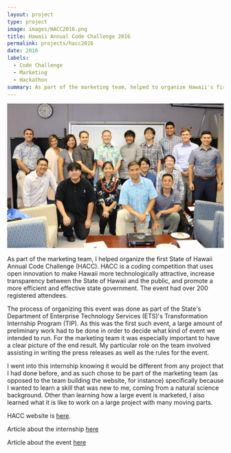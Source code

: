 ```yaml
---
layout: project
type: project
image: images/HACC2016.png
title: Hawaii Annual Code Challenge 2016
permalink: projects/hacc2016
date: 2016
labels:
  - Code Challenge
  - Marketing
  - Hackathon
summary: As part of the marketing team, helped to organize Hawaii's first annual code challenge (HACC).
---
```



![Tip group photo](https://github.com/alexcw234/alexcw234.github.io/blob/master/images/TIP.jpg?raw=true)


As part of the marketing team, I helped organize the first State of Hawaii Annual Code Challenge (HACC). HACC is a coding competition that uses open innovation to make Hawaii more technologically attractive, increase transparency between the State of Hawaii and the public, and promote a more efficient and effective state government. The event had over 200 registered attendees.

The process of organizing this event was done as part of the State's Department of Enterprise Technology Services (ETS)'s Transformation Internship Program (TIP). As this was the first such event, a large amount of preliminary work had to be done in order to decide what kind of event we intended to run. For the marketing team it was especially important to have a clear picture of the end result. My particular role on the team involved assisting in writing the press releases as well as the rules for the event.

I went into this internship knowing it would be different from any project that I had done before, and as such chose to be part of the marketing team (as opposed to the team building the website, for instance) specifically because I wanted to learn a skill that was new to me, coming from a natural science background. Other than learning how a large event is marketed, I also learned what it is like to work on a large project with many moving parts.

HACC website is [here](http://hacc.hawaii.gov/).

Article about the internship [here](http://ets.hawaii.gov/state-transformation-internship-program-wraps-up-summer-2016-session/)

Article about the event [here](http://ets.hawaii.gov/two-teams-share-top-honors-at-hawaii-annual-code-challenge/)
